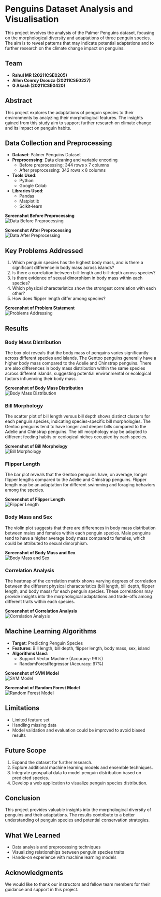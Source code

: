 # Penguins Dataset Analysis and Visualisation

This project involves the analysis of the Palmer Penguins dataset, focusing on the morphological diversity and adaptations of three penguin species. The aim is to reveal patterns that may indicate potential adaptations and to further research on the climate change impact on penguins.

## Team
- **Rahul MR (20211CSE0205)**
- **Allen Conroy Dsouza (20211CSE0227)**
- **G Akash (20211CSE0420)**

## Abstract
This project explores the adaptations of penguin species to their environments by analyzing their morphological features. The insights gained from this study aim to support further research on climate change and its impact on penguin habits.

## Data Collection and Preprocessing
- **Dataset**: Palmer Penguins Dataset
- **Preprocessing**: Data cleaning and variable encoding
    - Before preprocessing: 344 rows x 7 columns
    - After preprocessing: 342 rows x 8 columns
- **Tools Used**:
    - Python
    - Google Colab
- **Libraries Used**:
    - Pandas
    - Matplotlib
    - Scikit-learn

**Screenshot Before Preprocessing**  
![Data Before Preprocessing](screenshots/image_1.png)

**Screenshot After Preprocessing**  
![Data After Preprocessing](screenshots/image_2.png)

## Key Problems Addressed
1. Which penguin species has the highest body mass, and is there a significant difference in body mass across islands?
2. Is there a correlation between bill-length and bill-depth across species?
3. Is there evidence of sexual dimorphism in body mass within each species?
4. Which physical characteristics show the strongest correlation with each other?
5. How does flipper length differ among species?

**Screenshot of Problem Statement**  
![Problems Addressing](screenshots/image_3.png)

## Results

### Body Mass Distribution
The box plot reveals that the body mass of penguins varies significantly across different species and islands.
The Gentoo penguins generally have a higher body mass compared to the Adelie and Chinstrap penguins.
There are also differences in body mass distribution within the same species across different islands, suggesting potential environmental or ecological factors influencing their body mass.

**Screenshot of Body Mass Distribution**  
![Body Mass Distribution](screenshots/image_4.png)

### Bill Morphology
The scatter plot of bill length versus bill depth shows distinct clusters for each penguin species, indicating species-specific bill morphologies.
The Gentoo penguins tend to have longer and deeper bills compared to the Adelie and Chinstrap penguins.
The bill morphology may be adapted to different feeding habits or ecological niches occupied by each species.

**Screenshot of Bill Morphology**  
![Bill Morphology](screenshots/image_5.png)

### Flipper Length
The bar plot reveals that the Gentoo penguins have, on average, longer flipper lengths compared to the Adelie and Chinstrap penguins.
Flipper length may be an adaptation for different swimming and foraging behaviors among the species.

**Screenshot of Flipper Length**  
![Flipper Length](screenshots/image_6.png)

### Body Mass and Sex
The violin plot suggests that there are differences in body mass distribution between males and females within each penguin species.
Male penguins tend to have a higher average body mass compared to females, which could be attributed to sexual dimorphism.

**Screenshot of Body Mass and Sex**  
![Body Mass and Sex](screenshots/image_7.png)

### Correlation Analysis
The heatmap of the correlation matrix shows varying degrees of correlation between the different physical characteristics (bill length, bill depth, flipper length, and body mass) for each penguin species.
These correlations may provide insights into the morphological adaptations and trade-offs among different traits within each species.

**Screenshot of Correlation Analysis**  
![Correlation Analysis](screenshots/image_8.png)

## Machine Learning Algorithms
- **Target**: Predicting Penguin Species
- **Features**: Bill length, bill depth, flipper length, body mass, sex, island
- **Algorithms Used**:
    - Support Vector Machine (Accuracy: 99%)
    - RandomForestRegressor (Accuracy: 97%)

**Screenshot of SVM Model**  
![SVM Model](screenshots/image_9.png)

**Screenshot of Random Forest Model**  
![Random Forest Model](screenshots/image_10.png)

## Limitations
- Limited feature set
- Handling missing data
- Model validation and evaluation could be improved to avoid biased results

## Future Scope
1. Expand the dataset for further research.
2. Explore additional machine learning models and ensemble techniques.
3. Integrate geospatial data to model penguin distribution based on predicted species.
4. Develop a web application to visualize penguin species distribution.

## Conclusion
This project provides valuable insights into the morphological diversity of penguins and their adaptations. The results contribute to a better understanding of penguin species and potential conservation strategies.


## What We Learned
- Data analysis and preprocessing techniques
- Visualizing relationships between penguin species traits
- Hands-on experience with machine learning models

## Acknowledgments
We would like to thank our instructors and fellow team members for their guidance and support in this project.

